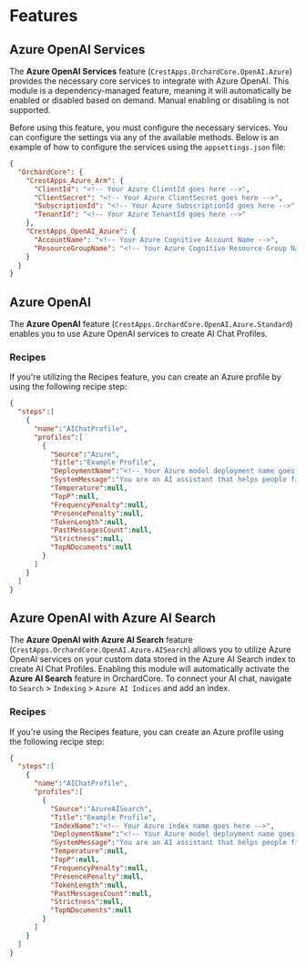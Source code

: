 # Features

## Azure OpenAI Services

The **Azure OpenAI Services** feature (`CrestApps.OrchardCore.OpenAI.Azure`) provides the necessary core services to integrate with Azure OpenAI. This module is a dependency-managed feature, meaning it will automatically be enabled or disabled based on demand. Manual enabling or disabling is not supported.

Before using this feature, you must configure the necessary services. You can configure the settings via any of the available methods. Below is an example of how to configure the services using the `appsettings.json` file:

```json
{
  "OrchardCore": {
    "CrestApps_Azure_Arm": {
      "ClientId": "<!-- Your Azure ClientId goes here -->",
      "ClientSecret": "<!-- Your Azure ClientSecret goes here -->",
      "SubscriptionId": "<!-- Your Azure SubscriptionId goes here -->",
      "TenantId": "<!-- Your Azure TenantId goes here -->"
    },
    "CrestApps_OpenAI_Azure": {
      "AccountName": "<!-- Your Azure Cognitive Account Name -->",
      "ResourceGroupName": "<!-- Your Azure Cognitive Resource Group Name -->"
    }
  }
}
```

## Azure OpenAI

The **Azure OpenAI** feature (`CrestApps.OrchardCore.OpenAI.Azure.Standard`) enables you to use Azure OpenAI services to create AI Chat Profiles.

### Recipes

If you're utilizing the Recipes feature, you can create an Azure profile by using the following recipe step:

```json
{
  "steps":[
    {
      "name":"AIChatProfile",
      "profiles":[
        {
          "Source":"Azure",
          "Title":"Example Profile",
          "DeploymentName":"<!-- Your Azure model deployment name goes here -->",
          "SystemMessage":"You are an AI assistant that helps people find information.",
          "Temperature":null,
          "TopP":null,
          "FrequencyPenalty":null,
          "PresencePenalty":null,
          "TokenLength":null,
          "PastMessagesCount":null,
          "Strictness":null,
          "TopNDocuments":null
        }
      ]
    }
  ]
}
```

## Azure OpenAI with Azure AI Search

The **Azure OpenAI with Azure AI Search** feature (`CrestApps.OrchardCore.OpenAI.Azure.AISearch`) allows you to utilize Azure OpenAI services on your custom data stored in the Azure AI Search index to create AI Chat Profiles. Enabling this module will automatically activate the **Azure AI Search** feature in OrchardCore. To connect your AI chat, navigate to `Search` > `Indexing` > `Azure AI Indices` and add an index.

### Recipes

If you're using the Recipes feature, you can create an Azure profile using the following recipe step:

```json
{
  "steps":[
    {
      "name":"AIChatProfile",
      "profiles":[
        {
          "Source":"AzureAISearch",
          "Title":"Example Profile",
          "IndexName":"<!-- Your Azure index name goes here -->",
          "DeploymentName":"<!-- Your Azure model deployment name goes here -->",
          "SystemMessage":"You are an AI assistant that helps people find information.",
          "Temperature":null,
          "TopP":null,
          "FrequencyPenalty":null,
          "PresencePenalty":null,
          "TokenLength":null,
          "PastMessagesCount":null,
          "Strictness":null,
          "TopNDocuments":null
        }
      ]
    }
  ]
}
```
